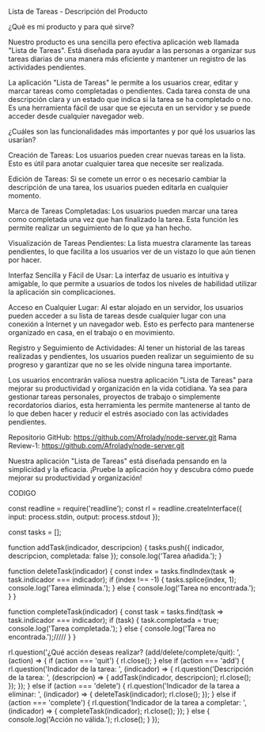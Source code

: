 Lista de Tareas - Descripción del Producto

¿Qué es mi producto y para qué sirve?

Nuestro producto es una sencilla pero efectiva aplicación web llamada "Lista de Tareas". Está diseñada para ayudar a las personas a organizar sus tareas diarias de una manera más eficiente y mantener un registro de las actividades pendientes.

La aplicación "Lista de Tareas" le permite a los usuarios crear, editar y marcar tareas como completadas o pendientes. Cada tarea consta de una descripción clara y un estado que indica si la tarea se ha completado o no. Es una herramienta fácil de usar que se ejecuta en un servidor y se puede acceder desde cualquier navegador web.

¿Cuáles son las funcionalidades más importantes y por qué los usuarios las usarían?

Creación de Tareas: Los usuarios pueden crear nuevas tareas en la lista. Esto es útil para anotar cualquier tarea que necesite ser realizada.

Edición de Tareas: Si se comete un error o es necesario cambiar la descripción de una tarea, los usuarios pueden editarla en cualquier momento.

Marca de Tareas Completadas: Los usuarios pueden marcar una tarea como completada una vez que han finalizado la tarea. Esta función les permite realizar un seguimiento de lo que ya han hecho.

Visualización de Tareas Pendientes: La lista muestra claramente las tareas pendientes, lo que facilita a los usuarios ver de un vistazo lo que aún tienen por hacer.

Interfaz Sencilla y Fácil de Usar: La interfaz de usuario es intuitiva y amigable, lo que permite a usuarios de todos los niveles de habilidad utilizar la aplicación sin complicaciones.

Acceso en Cualquier Lugar: Al estar alojado en un servidor, los usuarios pueden acceder a su lista de tareas desde cualquier lugar con una conexión a Internet y un navegador web. Esto es perfecto para mantenerse organizado en casa, en el trabajo o en movimiento.

Registro y Seguimiento de Actividades: Al tener un historial de las tareas realizadas y pendientes, los usuarios pueden realizar un seguimiento de su progreso y garantizar que no se les olvide ninguna tarea importante.

Los usuarios encontrarán valiosa nuestra aplicación "Lista de Tareas" para mejorar su productividad y organización en la vida cotidiana. Ya sea para gestionar tareas personales, proyectos de trabajo o simplemente recordatorios diarios, esta herramienta les permite mantenerse al tanto de lo que deben hacer y reducir el estrés asociado con las actividades pendientes.


Repositorio GitHub: https://github.com/Afrolady/node-server.git 
Rama Review-1: https://github.com/Afrolady/node-server.git

Nuestra aplicación "Lista de Tareas" está diseñada pensando en la simplicidad y la eficacia. ¡Pruebe la aplicación hoy y descubra cómo puede mejorar su productividad y organización!


CODIGO

const readline = require('readline');
const rl = readline.createInterface({
  input: process.stdin,
  output: process.stdout
});

const tasks = [];

function addTask(indicador, descripcion) {
  tasks.push({ indicador, descripcion, completada: false });
  console.log('Tarea añadida.');
}

function deleteTask(indicador) {
  const index = tasks.findIndex(task => task.indicador === indicador);
  if (index !== -1) {
    tasks.splice(index, 1);
    console.log('Tarea eliminada.');
  } else {
    console.log('Tarea no encontrada.');
  }
}

function completeTask(indicador) {
  const task = tasks.find(task => task.indicador === indicador);
  if (task) {
    task.completada = true;
    console.log('Tarea completada.');
  } else {
    console.log('Tarea no encontrada.');/////
  }
}

rl.question('¿Qué acción deseas realizar? (add/delete/complete/quit): ', (action) => {
  if (action === 'quit') {
    rl.close();
  } else if (action === 'add') {
    rl.question('Indicador de la tarea: ', (indicador) => {
      rl.question('Descripción de la tarea: ', (descripcion) => {
        addTask(indicador, descripcion);
        rl.close();
      });
    });
  } else if (action === 'delete') {
    rl.question('Indicador de la tarea a eliminar: ', (indicador) => {
      deleteTask(indicador);
      rl.close();
    });
  } else if (action === 'complete') {
    rl.question('Indicador de la tarea a completar: ', (indicador) => {
      completeTask(indicador);
      rl.close();
    });
  } else {
    console.log('Acción no válida.');
    rl.close();
  }
});



